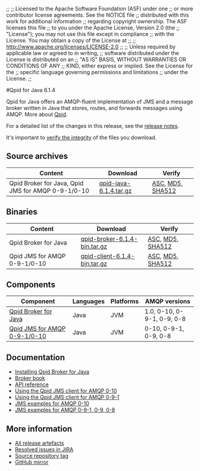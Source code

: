 ;;
;; Licensed to the Apache Software Foundation (ASF) under one
;; or more contributor license agreements.  See the NOTICE file
;; distributed with this work for additional information
;; regarding copyright ownership.  The ASF licenses this file
;; to you under the Apache License, Version 2.0 (the
;; "License"); you may not use this file except in compliance
;; with the License.  You may obtain a copy of the License at
;; 
;;   http://www.apache.org/licenses/LICENSE-2.0
;; 
;; Unless required by applicable law or agreed to in writing,
;; software distributed under the License is distributed on an
;; "AS IS" BASIS, WITHOUT WARRANTIES OR CONDITIONS OF ANY
;; KIND, either express or implied.  See the License for the
;; specific language governing permissions and limitations
;; under the License.
;;

#Qpid for Java 6.1.4

Qpid for Java offers an AMQP-fluent implementation of JMS and a message
broker written in Java that stores, routes, and forwards messages
using AMQP.  More about [Qpid]({{site_url}}/index.html).

For a detailed list of the changes in this release, see the [release
notes](release-notes.html).

It's important to [verify the
integrity]({{site_url}}/download.html#verify-what-you-download) of the
files you download.

## Source archives

| Content | Download | Verify |
|---------|----------|--------|
| Qpid Broker for Java, Qpid JMS for AMQP 0-9-1/0-10 | [qpid-java-6.1.4.tar.gz](http://archive.apache.org/dist/qpid/java/6.1.4/qpid-java-6.1.4.tar.gz) | [ASC](https://archive.apache.org/dist/qpid/java/6.1.4/qpid-java-6.1.4.tar.gz.asc), [MD5](https://archive.apache.org/dist/qpid/java/6.1.4/qpid-java-6.1.4.tar.gz.md5), [SHA512](https://archive.apache.org/dist/qpid/java/6.1.4/qpid-java-6.1.4.tar.gz.sha) |

## Binaries

| Content | Download | Verify |
|---------|----------|--------|
| Qpid Broker for Java | [qpid-broker-6.1.4-bin.tar.gz](http://archive.apache.org/dist/qpid/java/6.1.4/binaries/qpid-broker-6.1.4-bin.tar.gz) | [ASC](https://archive.apache.org/dist/qpid/java/6.1.4/binaries/qpid-broker-6.1.4-bin.tar.gz.asc), [MD5](https://archive.apache.org/dist/qpid/java/6.1.4/binaries/qpid-broker-6.1.4-bin.tar.gz.md5), [SHA512](https://archive.apache.org/dist/qpid/java/6.1.4/binaries/qpid-broker-6.1.4-bin.tar.gz.sha) |
| Qpid JMS for AMQP 0-9-1/0-10 | [qpid-client-6.1.4-bin.tar.gz](http://archive.apache.org/dist/qpid/java/6.1.4/binaries/qpid-client-6.1.4-bin.tar.gz) | [ASC](https://archive.apache.org/dist/qpid/java/6.1.4/binaries/qpid-client-6.1.4-bin.tar.gz.asc), [MD5](https://archive.apache.org/dist/qpid/java/6.1.4/binaries/qpid-client-6.1.4-bin.tar.gz.md5), [SHA512](https://archive.apache.org/dist/qpid/java/6.1.4/binaries/qpid-client-6.1.4-bin.tar.gz.sha) |

## Components

| Component | Languages | Platforms | AMQP versions |
|-----------|-----------|-----------|---------------|
| [Qpid Broker for Java]({{site_url}}/components/java-broker/index.html) | Java | JVM | 1.0, 0-10, 0-9-1, 0-9, 0-8 |
| [Qpid JMS for AMQP 0-9-1/0-10]({{site_url}}/components/jms/amqp-0-x.html) | Java | JVM | 0-10, 0-9-1, 0-9, 0-8 |

## Documentation


<div class="two-column" markdown="1">

 - [Installing Qpid Broker for Java](java-broker/book/Java-Broker-Installation.html)
 - [Broker book](java-broker/book/index.html)
 - [API reference](http://docs.oracle.com/javaee/1.4/api/javax/jms/package-summary.html)
 - [Using the Qpid JMS client for AMQP 0-10](jms-client-0-10/book/index.html)
 - [Using the Qpid JMS client for AMQP 0-9-1](jms-client-0-8/book/index.html)
 - [JMS examples for AMQP 0-10](qpid-jms/examples/index.html)
 - [JMS examples for AMQP 0-9-1, 0-9, 0-8](jms-client-0-8/book/JMS-Client-0-8-Examples.html)

</div>


## More information

 - [All release artefacts](http://archive.apache.org/dist/qpid/java/6.1.4)
 - [Resolved issues in JIRA](https://issues.apache.org/jira/issues/?jql=project+%3D+QPID+AND+fixVersion+%3D+%27qpid-java-6.1.4%27+AND+resolution+%3D+%27fixed%27+ORDER+BY+priority+DESC)
 - [Source repository tag](https://git-wip-us.apache.org/repos/asf/qpid-broker-j.git/tree/refs/tags/6.1.4)
 - [GitHub mirror](https://github.com/apache/qpid-broker-j/tree/6.1.4)

<script type="text/javascript">
  _deferredFunctions.push(function() {
      if ("6.1.4" === "{{current_java_release}}") {
          _modifyCurrentReleaseLinks();
      }
  });
</script>